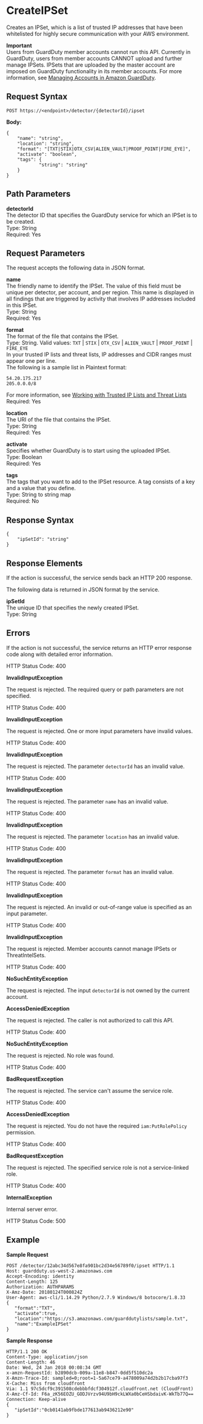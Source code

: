 # CreateIPSet<a name="create-ip-set"></a>

Creates an IPSet, which is a list of trusted IP addresses that have been whitelisted for highly secure communication with your AWS environment\.

**Important**  
Users from GuardDuty member accounts cannot run this API\. Currently in GuardDuty, users from member accounts CANNOT upload and further manage IPSets\. IPSets that are uploaded by the master account are imposed on GuardDuty functionality in its member accounts\. For more information, see [Managing Accounts in Amazon GuardDuty](guardduty_accounts.md)\.

## Request Syntax<a name="create-ip-set-request-syntax"></a>

```
POST https://<endpoint>/detector/{detectorId}/ipset
```

**Body:**

```
{
    "name": "string",
    "location": "string",
    "format": "[TXT|STIX|OTX_CSV|ALIEN_VAULT|PROOF_POINT|FIRE_EYE]",
    "activate": "boolean",
    "tags": {
            "string": "string"
    }
}
```

## Path Parameters<a name="create-ip-set-path-parameters"></a>

**detectorId**  
The detector ID that specifies the GuardDuty service for which an IPSet is to be created\.   
Type: String  
Required: Yes

## Request Parameters<a name="create-ip-set-request-parameters"></a>

The request accepts the following data in JSON format\.

**name**  
The friendly name to identify the IPSet\. The value of this field must be unique per detector, per account, and per region\. This name is displayed in all findings that are triggered by activity that involves IP addresses included in this IPSet\.  
Type: String  
Required: Yes

**format**  
The format of the file that contains the IPSet\.  
Type: String\. Valid values: `TXT` \| `STIX` \| `OTX_CSV` \| `ALIEN_VAULT` \| `PROOF_POINT` \| `FIRE_EYE`  
In your trusted IP lists and threat lists, IP addresses and CIDR ranges must appear one per line\.  
The following is a sample list in Plaintext format:  

```
54.20.175.217
205.0.0.0/8
```
For more information, see [Working with Trusted IP Lists and Threat Lists](guardduty_upload_lists.md)
Required: Yes

**location**  
The URI of the file that contains the IPSet\.  
Type: String  
Required: Yes

**activate**  
Specifies whether GuardDuty is to start using the uploaded IPSet\.  
Type: Boolean  
Required: Yes

**tags**  
The tags that you want to add to the IPSet resource\. A tag consists of a key and a value that you define\.   
Type: String to string map  
Required: No

## Response Syntax<a name="create-ip-set-response-syntax"></a>

```
{
    "ipSetId": "string"
}
```

## Response Elements<a name="create-ip-set-response-parameters"></a>

If the action is successful, the service sends back an HTTP 200 response\.

The following data is returned in JSON format by the service\.

**ipSetId**  
The unique ID that specifies the newly created IPSet\.  
Type: String

## Errors<a name="create-ip-set-errors"></a>

If the action is not successful, the service returns an HTTP error response code along with detailed error information\.

HTTP Status Code: 400 

**InvalidInputException**

The request is rejected\. The required query or path parameters are not specified\.

HTTP Status Code: 400 

**InvalidInputException**

The request is rejected\. One or more input parameters have invalid values\.

HTTP Status Code: 400 

**InvalidInputException**

The request is rejected\. The parameter `detectorId` has an invalid value\.

HTTP Status Code: 400 

**InvalidInputException**

The request is rejected\. The parameter `name` has an invalid value\.

HTTP Status Code: 400 

**InvalidInputException**

The request is rejected\. The parameter `location` has an invalid value\.

HTTP Status Code: 400 

**InvalidInputException**

The request is rejected\. The parameter `format` has an invalid value\.

HTTP Status Code: 400 

**InvalidInputException**

The request is rejected\. An invalid or out\-of\-range value is specified as an input parameter\.

HTTP Status Code: 400 

**InvalidInputException**

The request is rejected\. Member accounts cannot manage IPSets or ThreatIntelSets\.

HTTP Status Code: 400 

**NoSuchEntityException**

The request is rejected\. The input `detectorId` is not owned by the current account\.

**AccessDeniedException**

The request is rejected\. The caller is not authorized to call this API\.

HTTP Status Code: 400 

**NoSuchEntityException**

The request is rejected\. No role was found\.

HTTP Status Code: 400 

**BadRequestException**

The request is rejected\. The service can't assume the service role\.

HTTP Status Code: 400 

**AccessDeniedException**

The request is rejected\. You do not have the required `iam:PutRolePolicy` permission\.

HTTP Status Code: 400 

**BadRequestException**

The request is rejected\. The specified service role is not a service\-linked role\.

HTTP Status Code: 400 

**InternalException**

Internal server error\.

HTTP Status Code: 500 

## Example<a name="create-ip-set-example"></a>

**Sample Request**

```
POST /detector/12abc34d567e8fa901bc2d34e56789f0/ipset HTTP/1.1
Host: guardduty.us-west-2.amazonaws.com
Accept-Encoding: identity
Content-Length: 125
Authorization: AUTHPARAMS
X-Amz-Date: 20180124T000824Z
User-Agent: aws-cli/1.14.29 Python/2.7.9 Windows/8 botocore/1.8.33
{  
   "format":"TXT",
   "activate":true,
   "location":"https://s3.amazonaws.com/guarddutylists/sample.txt",
   "name":"ExampleIPSet"
}
```

**Sample Response**

```
HTTP/1.1 200 OK
Content-Type: application/json
Content-Length: 46
Date: Wed, 24 Jan 2018 00:08:34 GMT
x-amzn-RequestId: b2890dcb-009a-11e8-b847-0dd5f510dc2a
X-Amzn-Trace-Id: sampled=0;root=1-5a67ce79-a478009a74d2b2b17cba97f3
X-Cache: Miss from cloudfront
Via: 1.1 97c5dcf9c391508cdebbbfdcf304912f.cloudfront.net (CloudFront)
X-Amz-Cf-Id: F6a_zK56EOZU_GODJVrzv94U9bH9ckLWXa0bCeHSbdaivK-WkTb77Q==
Connection: Keep-alive
{  
   "ipSetId":"0cb0141ab9fbde177613ab9436212e90"
}
```